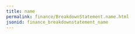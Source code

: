 ```yaml
---
title: name
permalink: finance/BreakdownStatement.name.html
jsonid: finance_breakdownstatement_name
---
```

